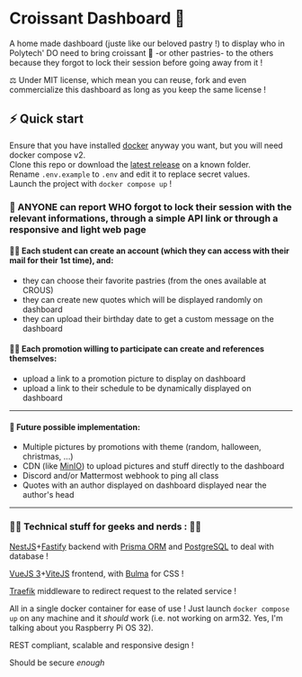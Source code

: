 # Croissant Dashboard 🥐

A home made dashboard (juste like our beloved pastry !) to display who in Polytech' DO need to bring croissant 🥐 -or other pastries- to the others because they forgot to lock their session before going away from it !

⚖️ Under MIT license, which mean you can reuse, fork and even commercialize this dashboard as long as you keep the same license !

## ⚡️ Quick start
Ensure that you have installed [docker](https://www.docker.com/) anyway you want, but you will need docker compose v2.  
Clone this repo or download the [latest release](https://github.com/remi-espie/croissant_dashboard/releases/latest) on a known folder.  
Rename `.env.example` to `.env` and edit it to replace secret values.  
Launch the project with `docker compose up` !

### 🍿 ANYONE can report WHO forgot to lock their session with the relevant informations, through a simple API link or through a responsive and light web page

#### 👨‍🎓 Each student can create an account (which they can access with their mail for their 1st time), and: 
  - they can choose their favorite pastries (from the ones available at CROUS)
  - they can create new quotes which will be displayed randomly on dashboard
  - they can upload their birthday date to get a custom message on the dashboard
#### 👩‍🎓 Each promotion willing to participate can create and references themselves:
  - upload a link to a promotion picture to display on dashboard
  - upload a link to their schedule to be dynamically displayed on dashboard

---
#### 🚀 Future possible implementation:
- Multiple pictures by promotions with theme (random, halloween, christmas, ...)
- CDN (like [MinIO](https://min.io/)) to upload pictures and stuff directly to the dashboard
- Discord and/or Mattermost webhook to ping all class
- Quotes with an author displayed on dashboard displayed near the author's head

---
### 👩‍💻 Technical stuff for geeks and nerds : 👨‍💻

[NestJS](https://nestjs.com/)+[Fastify](https://www.fastify.io/) backend with [Prisma ORM](https://www.prisma.io/) and [PostgreSQL](https://www.postgresql.org/) to deal with database !

[VueJS 3](https://vuejs.org/)+[ViteJS](https://vitejs.dev/) frontend, with [Bulma](https://bulma.io/) for CSS !

[Traefik](https://traefik.io/) middleware to redirect request to the related service !

All in a single docker container for ease of use ! Just launch `docker compose up` on any machine and it *should* work (i.e. not working on arm32. Yes, I'm talking about you Raspberry Pi OS 32).

REST compliant, scalable and responsive design !

Should be secure *enough*
